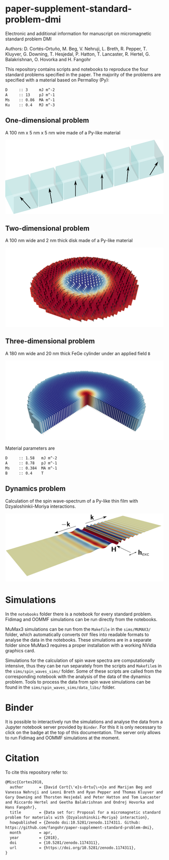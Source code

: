 # paper-supplement-standard-problem-dmi

Electronic and additional information for manuscript on micromagnetic standard
problem DMI

Authors: D. Cortés-Ortuño, M. Beg, V. Nehruji, L. Breth, R. Pepper, T. Kluyver,
G. Downing, T. Hesjedal, P. Hatton, T. Lancaster, R. Hertel, G.  Balakrishnan,
O. Hovorka and H. Fangohr

This repository contains scripts and notebooks to reproduce the four standard
problems specified in the paper. The majority of the problems are specified
with a material based on Permalloy (Py):

    D     :: 3     mJ m^-2  
    A     :: 13    pJ m^-1  
    Ms    :: 0.86  MA m^-1  
    Ku    :: 0.4   MJ m^-3   

## One-dimensional problem

A 100 nm  x 5 nm x 5 nm wire made of a Py-like material

![](notebooks/mayavi/one-dim.png)

## Two-dimensional problem

A 100 nm wide and 2 nm thick disk made of a Py-like material

![](notebooks/mayavi/system_2d.png)

## Three-dimensional problem

A 180 nm wide and 20 nm thick FeGe cylinder under an applied field `B`

![](notebooks/mayavi/system_3d_cylinder.png)

Material parameters are

    D     :: 1.58   mJ m^-2  
    A     :: 8.78   pJ m^-1  
    Ms    :: 0.384  MA m^-1
    B     :: 0.4    T

## Dynamics problem

Calculation of the spin wave-spectrum of a Py-like thin film with
Dzyaloshinkii-Moriya interactions.

![](notebooks/mayavi/sws/sws.png)

# Simulations

In the `notebooks` folder there is a notebook for every standard problem.
Fidimag and OOMMF simulations can be run directly from the notebooks.  

MuMax3 simulations can be run from the `Makefile` in the `sims/MUMAX3/` folder,
which automatically converts `OVF` files into readable formats to analyse the
data in the notebooks. These simulations are in a separate folder since
MuMax3 requires a proper installation with a working NVidia graphics card.

Simulations for the calculation of spin wave spectra are computationally
intensive, thus they can be run separately from the scripts and `Makefile`s in
the `sims/spin_waves_sims/` folder. Some of these scripts are called from the
corresponding notebook with the analysis of the data of the dynamics problem.
Tools to process the data from spin wave simulations can be found in the
`sims/spin_waves_sims/data_libs/` folder.

# Binder

It is possible to interactively run the simulations and analyse the data from a
Jupyter notebook server provided by `Binder`. For this it is only necessary to
click on the badge at the top of this documentation. The server only allows
to run Fidimag and OOMMF simulations at the moment.

# Citation

To cite this repository refer to:

```
@Misc{Cortes2018,
  author       = {David Cort{\'e}s-Ortu{\~n}o and Marijan Beg and Vanessa Nehruji and Leoni Breth and Ryan Pepper and Thomas Kluyver and Gary Downing and Thorsten Hesjedal and Peter Hatton and Tom Lancaster and Riccardo Hertel and Geetha Balakrishnan and Ondrej Hovorka and Hans Fangohr},
  title        = {Data set for: Proposal for a micromagnetic standard problem for materials with {Dzyaloshinskii-Moriya} interaction},
  howpublished = {Zenodo doi:10.5281/zenodo.1174311. Github: https://github.com/fangohr/paper-supplement-standard-problem-dmi},
  month        = apr,
  year         = {2018},
  doi          = {10.5281/zenodo.1174311},
  url          = {https://doi.org/10.5281/zenodo.1174311},
}
```

